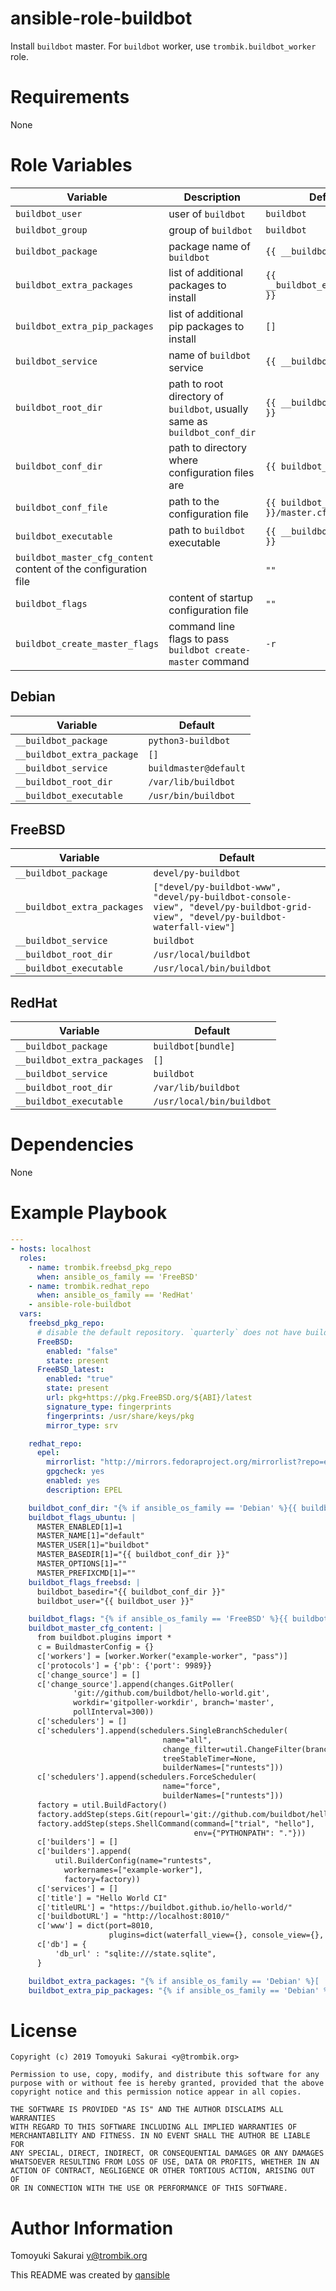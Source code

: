 # ansible-role-buildbot

Install `buildbot` master. For `buildbot` worker, use
`trombik.buildbot_worker` role.

# Requirements

None

# Role Variables

| Variable | Description | Default |
|----------|-------------|---------|
| `buildbot_user` | user of `buildbot` | `buildbot` |
| `buildbot_group` | group of `buildbot` | `buildbot` |
| `buildbot_package` | package name of `buildbot` | `{{ __buildbot_package }}` |
| `buildbot_extra_packages` | list of additional packages to install | `{{ __buildbot_extra_package }}` |
| `buildbot_extra_pip_packages` | list of additional pip packages to install | `[]` |
| `buildbot_service` | name of `buildbot` service | `{{ __buildbot_service }}` |
| `buildbot_root_dir` | path to root directory of `buildbot`, usually same as `buildbot_conf_dir` | `{{ __buildbot_root_dir }}` |
| `buildbot_conf_dir` | path to directory where configuration files are | `{{ buildbot_root_dir }}` |
| `buildbot_conf_file` | path to the configuration file | `{{ buildbot_conf_dir }}/master.cfg` |
| `buildbot_executable` | path to `buildbot` executable | `{{ __buildbot_executable }}` |
| `buildbot_master_cfg_content` content of the configuration file | | `""` |
| `buildbot_flags` | content of startup configuration file | `""` |
| `buildbot_create_master_flags` | command line flags to pass `buildbot create-master` command | `-r` |

## Debian

| Variable | Default |
|----------|---------|
| `__buildbot_package` | `python3-buildbot` |
| `__buildbot_extra_package` | `[]` |
| `__buildbot_service` | `buildmaster@default` |
| `__buildbot_root_dir` | `/var/lib/buildbot` |
| `__buildbot_executable` | `/usr/bin/buildbot` |

## FreeBSD

| Variable | Default |
|----------|---------|
| `__buildbot_package` | `devel/py-buildbot` |
| `__buildbot_extra_packages` | `["devel/py-buildbot-www", "devel/py-buildbot-console-view", "devel/py-buildbot-grid-view", "devel/py-buildbot-waterfall-view"]` |
| `__buildbot_service` | `buildbot` |
| `__buildbot_root_dir` | `/usr/local/buildbot` |
| `__buildbot_executable` | `/usr/local/bin/buildbot` |

## RedHat

| Variable | Default |
|----------|---------|
| `__buildbot_package` | `buildbot[bundle]` |
| `__buildbot_extra_packages` | `[]` |
| `__buildbot_service` | `buildbot` |
| `__buildbot_root_dir` | `/var/lib/buildbot` |
| `__buildbot_executable` | `/usr/local/bin/buildbot` |

# Dependencies

None

# Example Playbook

```yaml
---
- hosts: localhost
  roles:
    - name: trombik.freebsd_pkg_repo
      when: ansible_os_family == 'FreeBSD'
    - name: trombik.redhat_repo
      when: ansible_os_family == 'RedHat'
    - ansible-role-buildbot
  vars:
    freebsd_pkg_repo:
      # disable the default repository. `quarterly` does not have buildbot 2.x yet
      FreeBSD:
        enabled: "false"
        state: present
      FreeBSD_latest:
        enabled: "true"
        state: present
        url: pkg+https://pkg.FreeBSD.org/${ABI}/latest
        signature_type: fingerprints
        fingerprints: /usr/share/keys/pkg
        mirror_type: srv

    redhat_repo:
      epel:
        mirrorlist: "http://mirrors.fedoraproject.org/mirrorlist?repo=epel-{{ ansible_distribution_major_version }}&arch={{ ansible_architecture }}"
        gpgcheck: yes
        enabled: yes
        description: EPEL

    buildbot_conf_dir: "{% if ansible_os_family == 'Debian' %}{{ buildbot_root_dir }}/masters/default{% else %}{{ buildbot_root_dir }}{% endif %}"
    buildbot_flags_ubuntu: |
      MASTER_ENABLED[1]=1
      MASTER_NAME[1]="default"
      MASTER_USER[1]="buildbot"
      MASTER_BASEDIR[1]="{{ buildbot_conf_dir }}"
      MASTER_OPTIONS[1]=""
      MASTER_PREFIXCMD[1]=""
    buildbot_flags_freebsd: |
      buildbot_basedir="{{ buildbot_conf_dir }}"
      buildbot_user="{{ buildbot_user }}"

    buildbot_flags: "{% if ansible_os_family == 'FreeBSD' %}{{ buildbot_flags_freebsd }}{% elif ansible_os_family == 'Debian' %}{{ buildbot_flags_ubuntu }}{% endif %}"
    buildbot_master_cfg_content: |
      from buildbot.plugins import *
      c = BuildmasterConfig = {}
      c['workers'] = [worker.Worker("example-worker", "pass")]
      c['protocols'] = {'pb': {'port': 9989}}
      c['change_source'] = []
      c['change_source'].append(changes.GitPoller(
              'git://github.com/buildbot/hello-world.git',
              workdir='gitpoller-workdir', branch='master',
              pollInterval=300))
      c['schedulers'] = []
      c['schedulers'].append(schedulers.SingleBranchScheduler(
                                  name="all",
                                  change_filter=util.ChangeFilter(branch='master'),
                                  treeStableTimer=None,
                                  builderNames=["runtests"]))
      c['schedulers'].append(schedulers.ForceScheduler(
                                  name="force",
                                  builderNames=["runtests"]))
      factory = util.BuildFactory()
      factory.addStep(steps.Git(repourl='git://github.com/buildbot/hello-world.git', mode='incremental'))
      factory.addStep(steps.ShellCommand(command=["trial", "hello"],
                                         env={"PYTHONPATH": "."}))
      c['builders'] = []
      c['builders'].append(
          util.BuilderConfig(name="runtests",
            workernames=["example-worker"],
            factory=factory))
      c['services'] = []
      c['title'] = "Hello World CI"
      c['titleURL'] = "https://buildbot.github.io/hello-world/"
      c['buildbotURL'] = "http://localhost:8010/"
      c['www'] = dict(port=8010,
                      plugins=dict(waterfall_view={}, console_view={}, grid_view={}))
      c['db'] = {
          'db_url' : "sqlite:///state.sqlite",
      }

    buildbot_extra_packages: "{% if ansible_os_family == 'Debian' %}[ 'python3-pip' ]{% elif ansible_os_family == 'RedHat' %}[ 'python36-pip', 'python36-devel' ]{% else %}[ 'devel/py-buildbot-www' ]{% endif %}"
    buildbot_extra_pip_packages: "{% if ansible_os_family == 'Debian' %}[ 'buildbot-www', 'buildbot-waterfall-view', 'buildbot-console-view', 'buildbot-grid-view' ]{% else %}[]{% endif %}"
```

# License

```
Copyright (c) 2019 Tomoyuki Sakurai <y@trombik.org>

Permission to use, copy, modify, and distribute this software for any
purpose with or without fee is hereby granted, provided that the above
copyright notice and this permission notice appear in all copies.

THE SOFTWARE IS PROVIDED "AS IS" AND THE AUTHOR DISCLAIMS ALL WARRANTIES
WITH REGARD TO THIS SOFTWARE INCLUDING ALL IMPLIED WARRANTIES OF
MERCHANTABILITY AND FITNESS. IN NO EVENT SHALL THE AUTHOR BE LIABLE FOR
ANY SPECIAL, DIRECT, INDIRECT, OR CONSEQUENTIAL DAMAGES OR ANY DAMAGES
WHATSOEVER RESULTING FROM LOSS OF USE, DATA OR PROFITS, WHETHER IN AN
ACTION OF CONTRACT, NEGLIGENCE OR OTHER TORTIOUS ACTION, ARISING OUT OF
OR IN CONNECTION WITH THE USE OR PERFORMANCE OF THIS SOFTWARE.
```

# Author Information

Tomoyuki Sakurai <y@trombik.org>

This README was created by [qansible](https://github.com/trombik/qansible)

